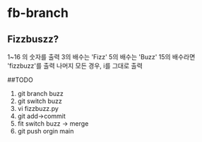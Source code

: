 # fb-branch

## Fizzbuszz?

1~16 의 숫자를 출력
3의 배수는 'Fizz'
5의 배수는 'Buzz'
15의 배수라면 'fizzbuzz'를 출력
나머지 모든 경우, i를 그대로 출력

##TODO

1. git branch buzz
2. git switch buzz
3. vi fizzbuzz.py
4. git add->commit
5. fit switch buzz -> merge
6. git push orgin main
